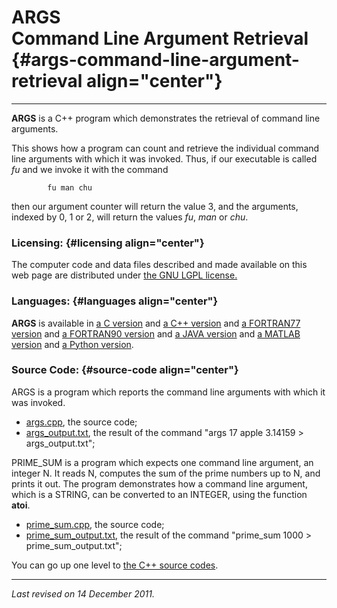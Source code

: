 ARGS\
Command Line Argument Retrieval {#args-command-line-argument-retrieval align="center"}
===============================

------------------------------------------------------------------------

**ARGS** is a C++ program which demonstrates the retrieval of command
line arguments.

This shows how a program can count and retrieve the individual command
line arguments with which it was invoked. Thus, if our executable is
called *fu* and we invoke it with the command

            fu man chu
          

then our argument counter will return the value 3, and the arguments,
indexed by 0, 1 or 2, will return the values *fu*, *man* or *chu*.

### Licensing: {#licensing align="center"}

The computer code and data files described and made available on this
web page are distributed under [the GNU LGPL
license.](../../txt/gnu_lgpl.txt)

### Languages: {#languages align="center"}

**ARGS** is available in [a C version](../../c_src/args/args.html) and
[a C++ version](../../cpp_src/args/args.html) and [a FORTRAN77
version](../../f77_src/args/args.html) and [a FORTRAN90
version](../../f_src/args/args.html) and [a JAVA
version](../../java_src/args/args.html) and [a MATLAB
version](../../m_src/args/args.html) and [a Python
version](../../py_src/args/args.html).

### Source Code: {#source-code align="center"}

ARGS is a program which reports the command line arguments with which it
was invoked.

-   [args.cpp](args.cpp), the source code;
-   [args\_output.txt](args_output.txt), the result of the command "args
    17 apple 3.14159 &gt; args\_output.txt";

PRIME\_SUM is a program which expects one command line argument, an
integer N. It reads N, computes the sum of the prime numbers up to N,
and prints it out. The program demonstrates how a command line argument,
which is a STRING, can be converted to an INTEGER, using the function
**atoi**.

-   [prime\_sum.cpp](prime_sum.cpp), the source code;
-   [prime\_sum\_output.txt](prime_sum_output.txt), the result of the
    command "prime\_sum 1000 &gt; prime\_sum\_output.txt";

You can go up one level to [the C++ source codes](../cpp_src.html).

------------------------------------------------------------------------

*Last revised on 14 December 2011.*
